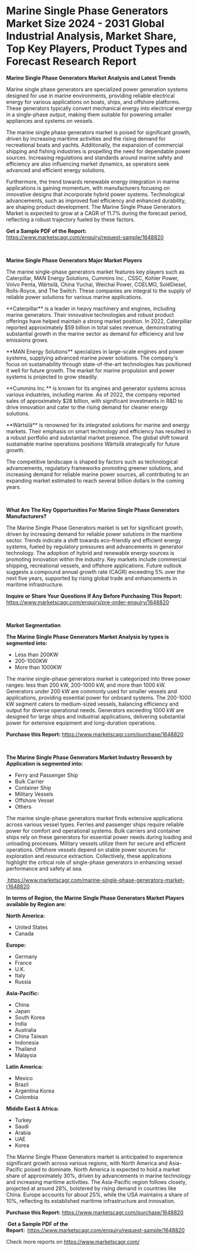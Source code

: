 <p><h1>Marine Single Phase Generators Market Size 2024 - 2031 Global Industrial Analysis, Market Share, Top Key Players, Product Types and Forecast Research Report</h1></p><p><strong>Marine Single Phase Generators Market Analysis and Latest Trends</strong></p>
<p><p>Marine single phase generators are specialized power generation systems designed for use in marine environments, providing reliable electrical energy for various applications on boats, ships, and offshore platforms. These generators typically convert mechanical energy into electrical energy in a single-phase output, making them suitable for powering smaller appliances and systems on vessels. </p><p>The marine single phase generators market is poised for significant growth, driven by increasing maritime activities and the rising demand for recreational boats and yachts. Additionally, the expansion of commercial shipping and fishing industries is propelling the need for dependable power sources. Increasing regulations and standards around marine safety and efficiency are also influencing market dynamics, as operators seek advanced and efficient energy solutions.</p><p>Furthermore, the trend towards renewable energy integration in marine applications is gaining momentum, with manufacturers focusing on innovative designs that incorporate hybrid power systems. Technological advancements, such as improved fuel efficiency and enhanced durability, are shaping product development. The Marine Single Phase Generators Market is expected to grow at a CAGR of 11.7% during the forecast period, reflecting a robust trajectory fueled by these factors.</p></p>
<p><strong>Get a Sample PDF of the Report:&nbsp;</strong> <a href="https://www.marketscagr.com/enquiry/request-sample/1648820?utm_campaign=1901&utm_medium=2&utm_source=Github&utm_content=ia&utm_term=29122024&utm_id=marine-single-phase-generators">https://www.marketscagr.com/enquiry/request-sample/1648820</a></p>
<p>&nbsp;</p>
<p><strong>Marine Single Phase Generators Major Market Players</strong></p>
<p><p>The marine single-phase generators market features key players such as Caterpillar, MAN Energy Solutions, Cummins Inc., CSSC, Kohler Power, Volvo Penta, Wärtsilä, China Yuchai, Weichai Power, COELMO, SoléDiesel, Rolls-Royce, and The Switch. These companies are integral to the supply of reliable power solutions for various marine applications.</p><p>**Caterpillar** is a leader in heavy machinery and engines, including marine generators. Their innovative technologies and robust product offerings have helped maintain a strong market position. In 2022, Caterpillar reported approximately $59 billion in total sales revenue, demonstrating substantial growth in the marine sector as demand for efficiency and low emissions grows.</p><p>**MAN Energy Solutions** specializes in large-scale engines and power systems, supplying advanced marine power solutions. The company's focus on sustainability through state-of-the-art technologies has positioned it well for future growth. The market for marine propulsion and power systems is projected to grow steadily.</p><p>**Cummins Inc.** is known for its engines and generator systems across various industries, including marine. As of 2022, the company reported sales of approximately $28 billion, with significant investments in R&D to drive innovation and cater to the rising demand for cleaner energy solutions.</p><p>**Wärtsilä** is renowned for its integrated solutions for marine and energy markets. Their emphasis on smart technology and efficiency has resulted in a robust portfolio and substantial market presence. The global shift toward sustainable marine operations positions Wärtsilä strategically for future growth.</p><p>The competitive landscape is shaped by factors such as technological advancements, regulatory frameworks promoting greener solutions, and increasing demand for reliable marine power sources, all contributing to an expanding market estimated to reach several billion dollars in the coming years.</p></p>
<p>&nbsp;</p>
<p><strong>What Are The Key Opportunities For Marine Single Phase Generators Manufacturers?</strong></p>
<p><p>The Marine Single Phase Generators market is set for significant growth, driven by increasing demand for reliable power solutions in the maritime sector. Trends indicate a shift towards eco-friendly and efficient energy systems, fueled by regulatory pressures and advancements in generator technology. The adoption of hybrid and renewable energy sources is promoting innovation within the industry. Key markets include commercial shipping, recreational vessels, and offshore applications. Future outlook suggests a compound annual growth rate (CAGR) exceeding 5% over the next five years, supported by rising global trade and enhancements in maritime infrastructure.</p></p>
<p><strong>Inquire or Share Your Questions If Any Before Purchasing This Report:</strong> <a href="https://www.marketscagr.com/enquiry/pre-order-enquiry/1648820?utm_campaign=1901&utm_medium=2&utm_source=Github&utm_content=ia&utm_term=29122024&utm_id=marine-single-phase-generators">https://www.marketscagr.com/enquiry/pre-order-enquiry/1648820</a></p>
<p>&nbsp;</p>
<p><strong>Market Segmentation</strong></p>
<p><strong>The Marine Single Phase Generators Market Analysis by types is segmented into:</strong></p>
<p><ul><li>Less than 200KW</li><li>200-1000KW</li><li>More than 1000KW</li></ul></p>
<p><p>The marine single-phase generators market is categorized into three power ranges: less than 200 kW, 200-1000 kW, and more than 1000 kW. Generators under 200 kW are commonly used for smaller vessels and applications, providing essential power for onboard systems. The 200-1000 kW segment caters to medium-sized vessels, balancing efficiency and output for diverse operational needs. Generators exceeding 1000 kW are designed for large ships and industrial applications, delivering substantial power for extensive equipment and long-duration operations.</p></p>
<p><strong>Purchase this Report:&nbsp;</strong><a href="https://www.marketscagr.com/purchase/1648820?utm_campaign=1901&utm_medium=2&utm_source=Github&utm_content=ia&utm_term=29122024&utm_id=marine-single-phase-generators">https://www.marketscagr.com/purchase/1648820</a></p>
<p>&nbsp;</p>
<p><strong>The Marine Single Phase Generators Market Industry Research by Application is segmented into:</strong></p>
<p><ul><li>Ferry and Passenger Ship</li><li>Bulk Carrier</li><li>Container Ship</li><li>Military Vessels</li><li>Offshore Vessel</li><li>Others</li></ul></p>
<p><p>The marine single-phase generators market finds extensive applications across various vessel types. Ferries and passenger ships require reliable power for comfort and operational systems. Bulk carriers and container ships rely on these generators for essential power needs during loading and unloading processes. Military vessels utilize them for secure and efficient operations. Offshore vessels depend on stable power sources for exploration and resource extraction. Collectively, these applications highlight the critical role of single-phase generators in enhancing vessel performance and safety at sea.</p></p>
<p><a href="https://www.marketscagr.com/marine-single-phase-generators-market-r1648820?utm_campaign=1901&utm_medium=2&utm_source=Github&utm_content=ia&utm_term=29122024&utm_id=marine-single-phase-generators">&nbsp;https://www.marketscagr.com/marine-single-phase-generators-market-r1648820</a></p>
<p><strong>In terms of Region, the Marine Single Phase Generators Market Players available by Region are:</strong></p>
<p>
    <p> <strong> North America: </strong>
        <ul>
            <li>United States</li>
            <li>Canada</li>
        </ul>
        </p> 
    <p> <strong> Europe: </strong>
        <ul>
            <li>Germany</li>
            <li>France</li>
            <li>U.K.</li>
            <li>Italy</li>
            <li>Russia</li>
        </ul>
        </p> 
    <p> <strong> Asia-Pacific: </strong>
        <ul>
            <li>China</li>
            <li>Japan</li>
            <li>South Korea</li>
            <li>India</li>
            <li>Australia</li>
            <li>China Taiwan</li>
            <li>Indonesia</li>
            <li>Thailand</li>
            <li>Malaysia</li>
        </ul>
        </p> 
    <p> <strong> Latin America: </strong>
        <ul>
            <li>Mexico</li>
            <li>Brazil</li>
            <li>Argentina Korea</li>
            <li>Colombia</li>
        </ul>
        </p> 
    <p> <strong> Middle East & Africa: </strong>
        <ul>
            <li>Turkey</li>
            <li>Saudi</li>
            <li>Arabia</li>
            <li>UAE</li>
            <li>Korea</li>
        </ul>
    </p>
    </p>
<p><p>The Marine Single Phase Generators market is anticipated to experience significant growth across various regions, with North America and Asia-Pacific poised to dominate. North America is expected to hold a market share of approximately 30%, driven by advancements in marine technology and increasing maritime activities. The Asia-Pacific region follows closely, projected at around 28%, bolstered by rising demand in countries like China. Europe accounts for about 25%, while the USA maintains a share of 10%, reflecting its established maritime infrastructure and innovation.</p></p>
<p><strong>Purchase this Report: </strong><a href="https://www.marketscagr.com/purchase/1648820?utm_campaign=1901&utm_medium=2&utm_source=Github&utm_content=ia&utm_term=29122024&utm_id=marine-single-phase-generators">https://www.marketscagr.com/purchase/1648820</a></p>
<p>&nbsp;<strong>Get a Sample PDF of the Report:&nbsp;&nbsp;</strong><a href="https://www.marketscagr.com/enquiry/request-sample/1648820?utm_campaign=1901&utm_medium=2&utm_source=Github&utm_content=ia&utm_term=29122024&utm_id=marine-single-phase-generators">https://www.marketscagr.com/enquiry/request-sample/1648820</a></p>
<p><strong></strong></p>
<p>Check more reports on <a href="https://www.marketscagr.com/?utm_campaign=1901&utm_medium=2&utm_source=Github&utm_content=ia&utm_term=29122024&utm_id=marine-single-phase-generators">https://www.marketscagr.com/</a></p>